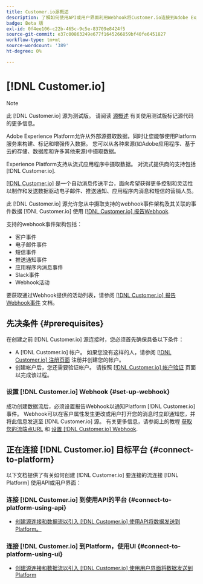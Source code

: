 ```yaml
---
title: Customer.io源概述
description: 了解如何使用API或用户界面利用Webhook将Customer.io连接到Adobe Experience Platform
badge: Beta 版
exl-id: 0f4ee106-c22b-465c-9c5e-83709e8424f5
source-git-commit: e37c00863249e677f1645266859bf40fe6451827
workflow-type: tm+mt
source-wordcount: '389'
ht-degree: 0%

---
```


# [!DNL Customer.io]

>[!NOTE]
>
>此 [!DNL Customer.io] 源为测试版。 请阅读 [源概述](../../home.md#terms-and-conditions) 有关使用测试版标记源代码的更多信息。

Adobe Experience Platform允许从外部源摄取数据，同时让您能够使用Platform服务来构建、标记和增强传入数据。 您可以从各种来源(如Adobe应用程序、基于云的存储、数据库和许多其他来源)中摄取数据。

Experience Platform支持从流式应用程序中摄取数据。 对流式提供商的支持包括 [!DNL Customer.io].

[[!DNL Customer.io]](https://customer.io/) 是一个自动消息传送平台，面向希望获得更多控制和灵活性以制作和发送数据驱动电子邮件、推送通知、应用程序内消息和短信的营销人员。

此 [!DNL Customer.io] 源允许您从中摄取支持的webhook事件架构及其关联的事件数据 [!DNL Customer.io] 使用 [[!DNL Customer.io] 报告Webhook](https://customer.io/docs/api/webhooks/).

支持的webhook事件架构包括：

* 客户事件
* 电子邮件事件
* 短信事件
* 推送通知事件
* 应用程序内消息事件
* Slack事件
* Webhook活动

要获取通过Webhook提供的活动列表，请参阅 [[!DNL Customer.io] 报告Webhook事件](https://customer.io/docs/webhooks/#events) 文档。

## 先决条件 {#prerequisites}

在创建之前 [!DNL Customer.io] 源连接时，您必须首先确保具备以下条件：

* A [!DNL Customer.io] 帐户。 如果您没有这样的人，请参阅 [[!DNL Customer.io] 注册页面](https://fly.customer.io/signup) 注册并创建您的帐户。
* 创建帐户后，您还需要验证帐户。 请按照 [[!DNL Customer.io] 帐户验证](https://customer.io/docs/account-verification/) 页面以完成该过程。

### 设置 [!DNL Customer.io] Webhook {#set-up-webhook}

成功创建数据流后，必须设置报告Webhook以通知Platform [!DNL Customer.io] 事件。 Webhook可以在客户属性发生更改或用户打开您的消息时立即通知您，并将此信息发送至 [!DNL Customer.io] 源。 有关更多信息，请参阅上的教程 [获取您的流端点URL](../../tutorials/ui/create/marketing-automation/customerio-webhook.md#get-streaming-endpoint) 和 [设置 [!DNL Customer.io] Webhook](../../tutorials/ui/create/marketing-automation/customerio-webhook.md#set-up-webhook).

## 正在连接 [!DNL Customer.io] 目标平台 {#connect-to-platform}

以下文档提供了有关如何创建 [!DNL Customer.io] 要连接的流连接 [!DNL Platform] 使用API或用户界面：

### 连接 [!DNL Customer.io] 到使用API的平台 {#connect-to-platform-using-api}

* [创建源连接和数据流以引入 [!DNL Customer.io] 使用API将数据发送到Platform。](../../tutorials/api/create/marketing-automation/customerio-webhook.md)

### 连接 [!DNL Customer.io] 到Platform，使用UI {#connect-to-platform-using-ui}

* [创建源连接和数据流以引入 [!DNL Customer.io] 使用用户界面将数据发送到Platform](../../tutorials/ui/create/marketing-automation/customerio-webhook.md)
